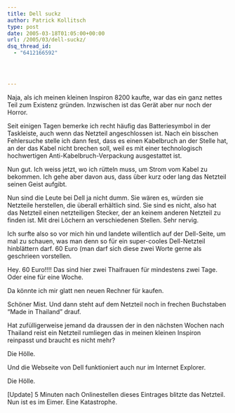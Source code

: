 ```yaml
---
title: Dell suckz
author: Patrick Kollitsch
type: post
date: 2005-03-18T01:05:00+00:00
url: /2005/03/dell-suckz/
dsq_thread_id:
  - "6412166592"




---
```

Naja, als ich meinen kleinen Inspiron 8200 kaufte, war das ein ganz nettes Teil zum Existenz gründen. Inzwischen ist das Gerät aber nur noch der Horror.

Seit einigen Tagen bemerke ich recht häufig das Batteriesymbol in der Taskleiste, auch wenn das Netzteil angeschlossen ist. Nach ein bisschen Fehlersuche stelle ich dann fest, dass es einen Kabelbruch an der Stelle hat, an der das Kabel nicht brechen soll, weil es mit einer technologisch hochwertigen Anti-Kabelbruch-Verpackung ausgestattet ist.

Nun gut. Ich weiss jetzt, wo ich rütteln muss, um Strom vom Kabel zu bekommen. Ich gehe aber davon aus, dass über kurz oder lang das Netzteil seinen Geist aufgibt.

Nun sind die Leute bei Dell ja nicht dumm. Sie wären es, würden sie Netzteile herstellen, die überall erhältlich sind. Sie sind es nicht, also hat das Netzteil einen netzteiligen Stecker, der an keinem anderen Netzteil zu finden ist. Mit drei Löchern an verschiedenen Stellen. Sehr nervig.

Ich surfte also so vor mich hin und landete willentlich auf der Dell-Seite, um mal zu schauen, was man denn so für ein super-cooles Dell-Netzteil hinblättern darf. 60 Euro (man darf sich diese zwei Worte gerne als geschrieen vorstellen. 

Hey. 60 Euro!!!! Das sind hier zwei Thaifrauen für mindestens zwei Tage. Oder eine für eine Woche.

Da könnte ich mir glatt nen neuen Rechner für kaufen.

Schöner Mist. Und dann steht auf dem Netzteil noch in frechen Buchstaben &#8220;Made in Thailand&#8221; drauf.

Hat zufülligerweise jemand da draussen der in den nächsten Wochen nach Thailand reist ein Netzteil rumliegen das in meinen kleinen Inspiron reinpasst und braucht es nicht mehr?

Die Hölle.

Und die Webseite von Dell funktioniert auch nur im Internet Explorer.

Die Hölle.

[Update] 5 Minuten nach Onlinestellen dieses Eintrages blitzte das Netzteil. Nun ist es im Eimer. Eine Katastrophe.
